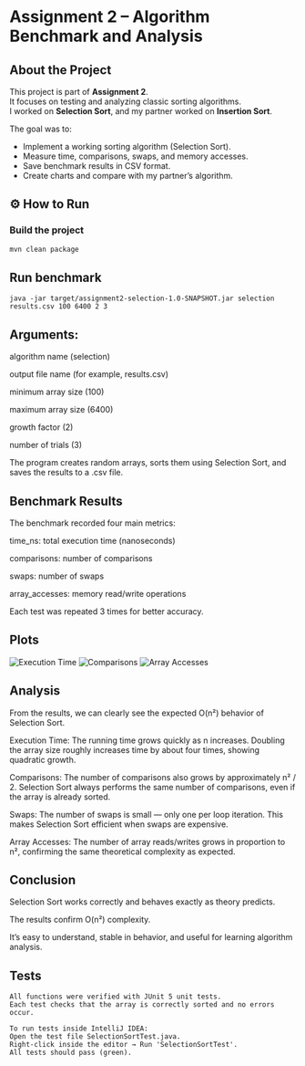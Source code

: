 # Assignment 2 – Algorithm Benchmark and Analysis

## About the Project
This project is part of **Assignment 2**.  
It focuses on testing and analyzing classic sorting algorithms.  
I worked on **Selection Sort**, and my partner worked on **Insertion Sort**.  

The goal was to:
- Implement a working sorting algorithm (Selection Sort).  
- Measure time, comparisons, swaps, and memory accesses.  
- Save benchmark results in CSV format.  
- Create charts and compare with my partner’s algorithm.  


## ⚙️ How to Run

### Build the project
```bash
mvn clean package
```
## Run benchmark
```
java -jar target/assignment2-selection-1.0-SNAPSHOT.jar selection results.csv 100 6400 2 3
```
## Arguments:
algorithm name (selection)

output file name (for example, results.csv)

minimum array size (100)

maximum array size (6400)

growth factor (2)

number of trials (3)

The program creates random arrays, sorts them using Selection Sort, and saves the results to a .csv file.

## Benchmark Results

The benchmark recorded four main metrics:

time_ns: total execution time (nanoseconds)

comparisons: number of comparisons

swaps: number of swaps

array_accesses: memory read/write operations

Each test was repeated 3 times for better accuracy.

## Plots
![Execution Time](images/selection_time.png)
![Comparisons](images/selection_comparisons.png)
![Array Accesses](images/selection_accesses.png)

## Analysis

From the results, we can clearly see the expected O(n²) behavior of Selection Sort.

Execution Time:
The running time grows quickly as n increases.
Doubling the array size roughly increases time by about four times, showing quadratic growth.

Comparisons:
The number of comparisons also grows by approximately n² / 2.
Selection Sort always performs the same number of comparisons, even if the array is already sorted.

Swaps:
The number of swaps is small — only one per loop iteration.
This makes Selection Sort efficient when swaps are expensive.

Array Accesses:
The number of array reads/writes grows in proportion to n²,
confirming the same theoretical complexity as expected.

## Conclusion

Selection Sort works correctly and behaves exactly as theory predicts.

The results confirm O(n²) complexity.

It’s easy to understand, stable in behavior, and useful for learning algorithm analysis.

## Tests
```
All functions were verified with JUnit 5 unit tests.
Each test checks that the array is correctly sorted and no errors occur.

To run tests inside IntelliJ IDEA:
Open the test file SelectionSortTest.java.
Right-click inside the editor → Run 'SelectionSortTest'.
All tests should pass (green).

```


